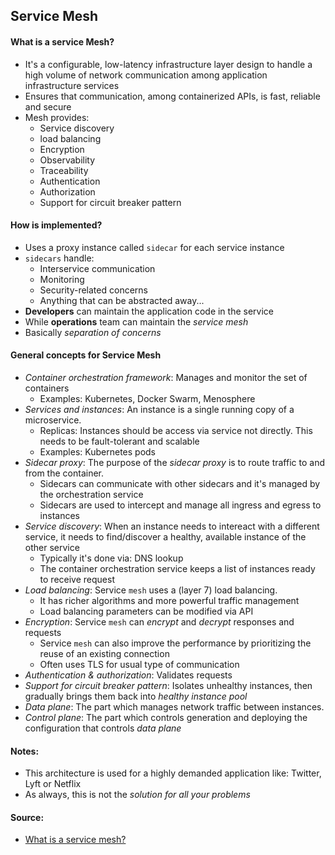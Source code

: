 ## Service Mesh
#### What is a service Mesh?
- It's a configurable, low-latency infrastructure layer design to handle a high volume of network communication among application infrastructure services
- Ensures that communication, among containerized APIs, is fast, reliable and secure
- Mesh provides:
  - Service discovery
  - load balancing
  - Encryption
  - Observability
  - Traceability
  - Authentication
  - Authorization
  - Support for circuit breaker pattern

#### How is implemented?
- Uses a proxy instance called `sidecar` for each service instance
- `sidecars` handle:
  - Interservice communication
  - Monitoring
  - Security-related concerns
  - Anything that can be abstracted away...
- **Developers** can maintain the application code in the service
- While **operations** team can maintain the _service mesh_
- Basically _separation of concerns_

#### General concepts for Service Mesh
- _Container orchestration framework_: Manages and monitor the set of containers
  - Examples: Kubernetes, Docker Swarm, Menosphere
- _Services and instances_: An instance is a single running copy of a microservice.
  - Replicas: Instances should be access via service not directly. This needs to be fault-tolerant and scalable
  - Examples: Kubernetes pods
- _Sidecar proxy_: The purpose of the _sidecar proxy_ is to route traffic to and from the container.
  - Sidecars can communicate with other sidecars and it's managed by the orchestration service
  - Sidecars are used to intercept and manage all ingress and egress to instances
- _Service discovery_: When an instance needs to intereact with a different service, it needs to find/discover a healthy, available instance of the other service
  - Typically it's done via: DNS lookup
  - The container orchestration service keeps a list of instances ready to receive request
- _Load balancing_: Service `mesh` uses a (layer 7) load balancing. 
  - It has richer algorithms and more powerful traffic management
  - Load balancing parameters can be modified via API
- _Encryption_: Service `mesh` can _encrypt_ and _decrypt_ responses and requests
  - Service `mesh` can also improve the performance by prioritizing the reuse of an existing connection
  - Often uses TLS for usual type of communication
- _Authentication & authorization_: Validates requests
- _Support for circuit breaker pattern_: Isolates unhealthy instances, then gradually brings them back into _healthy instance pool_
- _Data plane_: The part which manages network traffic between instances.
- _Control plane_: The part which controls generation and deploying the configuration that controls _data plane_

#### Notes:
- This architecture is used for a highly demanded application like: Twitter, Lyft or Netflix
- As always, this is not the _solution for all your problems_

#### Source:
- [What is a service mesh?](https://www.nginx.com/blog/what-is-a-service-mesh/)

